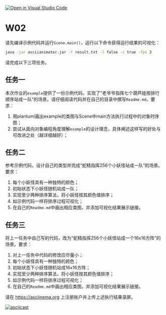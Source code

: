 [![Open in Visual Studio Code](https://classroom.github.com/assets/open-in-vscode-f059dc9a6f8d3a56e377f745f24479a46679e63a5d9fe6f495e02850cd0d8118.svg)](https://classroom.github.com/online_ide?assignment_repo_id=5690987&assignment_repo_type=AssignmentRepo)
# W02

请先编译示例代码并运行`Scene.main()`，运行以下命令获得运行结果的可视化：

```bash
java -jar asciianimator.jar -f result.txt -l false -c true -fps 3
```

请完成以下三项任务。

## 任务一
本次作业的`example`提供了一份示例代码，实现了“老爷爷指挥七个葫芦娃按排行顺序站成一队”的场景。请仔细阅读代码并在自己的目录中撰写`Readme.md`，要求：

1. 用plantuml画出example的类图与Scene中main方法执行过程中的对象时序图；
2. 尝试从面向对象编程角度理解`example`的设计理念，具体阐述这样写的好处与可改进之处（越详细越好）；

## 任务二

参考示例代码，设计自己的类型并完成“蛇精指挥256个小妖怪站成一队“的场景。要求：

1. 每个小妖怪具有一种独特的颜色；
2. 初始状态下小妖怪随机站成一队；
3. 实现至少两种排序算法，将小妖怪按其颜色值排序；
4. 如示例代码一样将排序过程可视化；
5. 在自己的`Readme.md`中画出相应类图，并添加可视化结果展示链接。


## 任务三

将上一任务中自己写的代码，改为“蛇精指挥256个小妖怪站成一个16x16方阵“的场景。要求：

1. 对上一任务中代码的修改应尽量小；
2. 每个小妖怪具有一种独特的颜色；
3. 初始状态下小妖怪随机站成16x16方阵；
4. 实现至少两种排序算法，将小妖怪按其颜色值排序；
5. 如示例代码一样将排序过程可视化；
6. 在自己的`Readme.md`中画出相应类图，并添加可视化结果展示链接。



请在 https://asciinema.org 上注册账户并上传上述执行结果录屏。

[![asciicast](https://asciinema.org/a/436507.svg)](https://asciinema.org/a/436507)